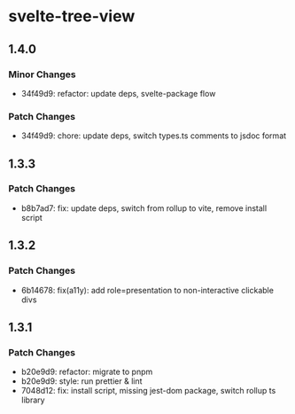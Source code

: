 # svelte-tree-view

## 1.4.0

### Minor Changes

- 34f49d9: refactor: update deps, svelte-package flow

### Patch Changes

- 34f49d9: chore: update deps, switch types.ts comments to jsdoc format

## 1.3.3

### Patch Changes

- b8b7ad7: fix: update deps, switch from rollup to vite, remove install script

## 1.3.2

### Patch Changes

- 6b14678: fix(a11y): add role=presentation to non-interactive clickable divs

## 1.3.1

### Patch Changes

- b20e9d9: refactor: migrate to pnpm
- b20e9d9: style: run prettier & lint
- 7048d12: fix: install script, missing jest-dom package, switch rollup ts library
